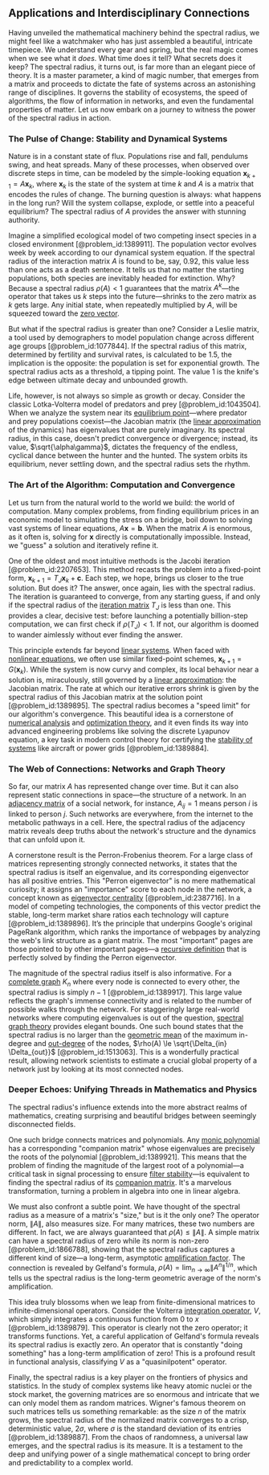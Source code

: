 ## Applications and Interdisciplinary Connections

Having unveiled the mathematical machinery behind the spectral radius, we might feel like a watchmaker who has just assembled a beautiful, intricate timepiece. We understand every gear and spring, but the real magic comes when we see what it *does*. What time does it tell? What secrets does it keep? The spectral radius, it turns out, is far more than an elegant piece of theory. It is a master parameter, a kind of magic number, that emerges from a matrix and proceeds to dictate the fate of systems across an astonishing range of disciplines. It governs the stability of ecosystems, the speed of algorithms, the flow of information in networks, and even the fundamental properties of matter. Let us now embark on a journey to witness the power of the spectral radius in action.

### The Pulse of Change: Stability and Dynamical Systems

Nature is in a constant state of flux. Populations rise and fall, pendulums swing, and heat spreads. Many of these processes, when observed over discrete steps in time, can be modeled by the simple-looking equation $\mathbf{x}_{k+1} = A \mathbf{x}_k$, where $\mathbf{x}_k$ is the state of the system at time $k$ and $A$ is a matrix that encodes the rules of change. The burning question is always: what happens in the long run? Will the system collapse, explode, or settle into a peaceful equilibrium? The spectral radius of $A$ provides the answer with stunning authority.

Imagine a simplified ecological model of two competing insect species in a closed environment [@problem_id:1389911]. The population vector evolves week by week according to our dynamical system equation. If the spectral radius of the interaction matrix $A$ is found to be, say, $0.92$, this value less than one acts as a death sentence. It tells us that no matter the starting populations, both species are inevitably headed for extinction. Why? Because a spectral radius $\rho(A) \lt 1$ guarantees that the matrix $A^k$—the operator that takes us $k$ steps into the future—shrinks to the zero matrix as $k$ gets large. Any initial state, when repeatedly multiplied by $A$, will be squeezed toward the [zero vector](@article_id:155695).

But what if the spectral radius is greater than one? Consider a Leslie matrix, a tool used by demographers to model population change across different age groups [@problem_id:1077844]. If the spectral radius of this matrix, determined by fertility and survival rates, is calculated to be $1.5$, the implication is the opposite: the population is set for exponential growth. The spectral radius acts as a threshold, a tipping point. The value $1$ is the knife's edge between ultimate decay and unbounded growth.

Life, however, is not always so simple as growth or decay. Consider the classic Lotka-Volterra model of predators and prey [@problem_id:1043504]. When we analyze the system near its [equilibrium point](@article_id:272211)—where predator and prey populations coexist—the Jacobian matrix (the [linear approximation](@article_id:145607) of the dynamics) has eigenvalues that are purely imaginary. Its spectral radius, in this case, doesn't predict convergence or divergence; instead, its value, $\sqrt{\alpha\gamma}$, dictates the frequency of the endless, cyclical dance between the hunter and the hunted. The system orbits its equilibrium, never settling down, and the spectral radius sets the rhythm.

### The Art of the Algorithm: Computation and Convergence

Let us turn from the natural world to the world we build: the world of computation. Many complex problems, from finding equilibrium prices in an economic model to simulating the stress on a bridge, boil down to solving vast systems of linear equations, $A\mathbf{x} = \mathbf{b}$. When the matrix $A$ is enormous, as it often is, solving for $\mathbf{x}$ directly is computationally impossible. Instead, we "guess" a solution and iteratively refine it.

One of the oldest and most intuitive methods is the Jacobi iteration [@problem_id:2207653]. This method recasts the problem into a fixed-point form, $\mathbf{x}_{k+1} = T_J \mathbf{x}_k + \mathbf{c}$. Each step, we hope, brings us closer to the true solution. But does it? The answer, once again, lies with the spectral radius. The iteration is guaranteed to converge, from any starting guess, if and only if the spectral radius of the [iteration matrix](@article_id:636852) $T_J$ is less than one. This provides a clear, decisive test: before launching a potentially billion-step computation, we can first check if $\rho(T_J) \lt 1$. If not, our algorithm is doomed to wander aimlessly without ever finding the answer.

This principle extends far beyond [linear systems](@article_id:147356). When faced with [nonlinear equations](@article_id:145358), we often use similar fixed-point schemes, $\mathbf{x}_{k+1} = G(\mathbf{x}_k)$. While the system is now curvy and complex, its local behavior near a solution is, miraculously, still governed by a [linear approximation](@article_id:145607): the Jacobian matrix. The rate at which our iterative errors shrink is given by the spectral radius of this Jacobian matrix at the solution point [@problem_id:1389895]. The spectral radius becomes a "speed limit" for our algorithm's convergence. This beautiful idea is a cornerstone of [numerical analysis](@article_id:142143) and [optimization theory](@article_id:144145), and it even finds its way into advanced engineering problems like solving the discrete Lyapunov equation, a key task in modern control theory for certifying the [stability of systems](@article_id:175710) like aircraft or power grids [@problem_id:1389884].

### The Web of Connections: Networks and Graph Theory

So far, our matrix $A$ has represented change over time. But it can also represent static connections in space—the structure of a network. In an [adjacency matrix](@article_id:150516) of a social network, for instance, $A_{ij}=1$ means person $i$ is linked to person $j$. Such networks are everywhere, from the internet to the metabolic pathways in a cell. Here, the spectral radius of the adjacency matrix reveals deep truths about the network's structure and the dynamics that can unfold upon it.

A cornerstone result is the Perron-Frobenius theorem. For a large class of matrices representing strongly connected networks, it states that the spectral radius is itself an eigenvalue, and its corresponding eigenvector has all positive entries. This "Perron eigenvector" is no mere mathematical curiosity; it assigns an "importance" score to each node in the network, a concept known as [eigenvector centrality](@article_id:155042) [@problem_id:2387716]. In a model of competing technologies, the components of this vector predict the stable, long-term market share ratios each technology will capture [@problem_id:1389896]. It’s the principle that underpins Google's original PageRank algorithm, which ranks the importance of webpages by analyzing the web's link structure as a giant matrix. The most "important" pages are those pointed to by other important pages—a [recursive definition](@article_id:265020) that is perfectly solved by finding the Perron eigenvector.

The magnitude of the spectral radius itself is also informative. For a [complete graph](@article_id:260482) $K_n$ where every node is connected to every other, the spectral radius is simply $n-1$ [@problem_id:1389917]. This large value reflects the graph's immense connectivity and is related to the number of possible walks through the network. For staggeringly large real-world networks where computing eigenvalues is out of the question, [spectral graph theory](@article_id:149904) provides elegant bounds. One such bound states that the spectral radius is no larger than the [geometric mean](@article_id:275033) of the maximum in-degree and [out-degree](@article_id:262687) of the nodes, $\rho(A) \le \sqrt{\Delta_{in} \Delta_{out}}$ [@problem_id:1513063]. This is a wonderfully practical result, allowing network scientists to estimate a crucial global property of a network just by looking at its most connected nodes.

### Deeper Echoes: Unifying Threads in Mathematics and Physics

The spectral radius's influence extends into the more abstract realms of mathematics, creating surprising and beautiful bridges between seemingly disconnected fields.

One such bridge connects matrices and polynomials. Any [monic polynomial](@article_id:151817) has a corresponding "companion matrix" whose eigenvalues are precisely the roots of the polynomial [@problem_id:1389921]. This means that the problem of finding the magnitude of the largest root of a polynomial—a critical task in signal processing to ensure [filter stability](@article_id:265827)—is equivalent to finding the spectral radius of its [companion matrix](@article_id:147709). It's a marvelous transformation, turning a problem in algebra into one in linear algebra.

We must also confront a subtle point. We have thought of the spectral radius as a measure of a matrix's "size," but is it the only one? The operator norm, $\|A\|$, also measures size. For many matrices, these two numbers are different. In fact, we are always guaranteed that $\rho(A) \le \|A\|$. A simple matrix can have a spectral radius of zero while its norm is non-zero [@problem_id:1866788], showing that the spectral radius captures a different kind of size—a long-term, asymptotic [amplification factor](@article_id:143821). The connection is revealed by Gelfand's formula, $\rho(A) = \lim_{n\to\infty} \|A^n\|^{1/n}$, which tells us the spectral radius is the long-term geometric average of the norm's amplification.

This idea truly blossoms when we leap from finite-dimensional matrices to infinite-dimensional operators. Consider the Volterra [integration operator](@article_id:271761), $V$, which simply integrates a continuous function from $0$ to $x$ [@problem_id:1389879]. This operator is clearly not the zero operator; it transforms functions. Yet, a careful application of Gelfand's formula reveals its spectral radius is exactly zero. An operator that is constantly "doing something" has a long-term amplification of zero! This is a profound result in functional analysis, classifying $V$ as a "quasinilpotent" operator.

Finally, the spectral radius is a key player on the frontiers of physics and statistics. In the study of complex systems like heavy atomic nuclei or the stock market, the governing matrices are so enormous and intricate that we can only model them as random matrices. Wigner's famous theorem on such matrices tells us something remarkable: as the size $n$ of the matrix grows, the spectral radius of the normalized matrix converges to a crisp, deterministic value, $2\sigma$, where $\sigma$ is the standard deviation of its entries [@problem_id:1389887]. From the chaos of randomness, a universal law emerges, and the spectral radius is its measure. It is a testament to the deep and unifying power of a single mathematical concept to bring order and predictability to a complex world.